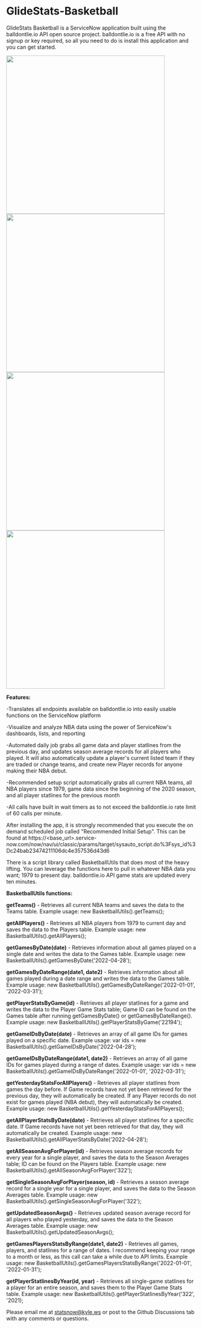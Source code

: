 # GlideStats-Basketball
GlideStats Basketball is a ServiceNow application built using the balldontlie.io API open source project. balldontlie.io is a free API with no signup or key required, so all you need to do is install this application and you can get started.

<img src="https://i.imgur.com/668ZbjN.png" height="420" width="" > 

<img src="https://i.imgur.com/E2UcBLI.png" height="420" width="" >

<img src="https://i.imgur.com/i6QYVQw.png" height="420" width="" > 

<img src="https://i.imgur.com/DvNVzEx.png" height="420" width="" >

<b>Features:</b>

-Translates all endpoints available on balldontlie.io into easily usable functions on the ServiceNow platform

-Visualize and analyze NBA data using the power of ServiceNow's dashboards, lists, and reporting

-Automated daily job grabs all game data and player statlines from the previous day, and updates season average records for all players who played. It will also automatically update a player's current listed team if they are traded or change teams, and create new Player records for anyone making their NBA debut.

-Recommended setup script automatically grabs all current NBA teams, all NBA players since 1979, game data since the beginning of the 2020 season, and all player statlines for the previous month

-All calls have built in wait timers as to not exceed the balldontlie.io rate limit of 60 calls per minute.

After installing the app, it is strongly recommended that you execute the on demand scheduled job called "Recommended Initial Setup". This can be found at https://<base_url>.service-now.com/now/nav/ui/classic/params/target/sysauto_script.do%3Fsys_id%3Dc24bab23474211106dc4e357536d43d6

There is a script library called BasketballUtils that does most of the heavy lifting. You can leverage the functions here to pull in whatever NBA data you want; 1979 to present day. balldontlie.io API game stats are updated every ten minutes.

<b>BasketballUtils functions:</b>

<b>getTeams()</b> - Retrieves all current NBA teams and saves the data to the Teams table. Example usage: 
new BasketballUtils().getTeams();

<b>getAllPlayers()</b> - Retrieves all NBA players from 1979 to current day and saves the data to the Players table. Example usage:
new BasketballUtils().getAllPlayers();

<b>getGamesByDate(date)</b> - Retrieves information about all games played on a single date and writes the data to the Games table. Example usage:
new BasketballUtils().getGamesByDate('2022-04-28');

<b>getGamesByDateRange(date1, date2)</b> - Retrieves information about all games played during a date range and writes the data to the Games table. Example usage:
new BasketballUtils().getGamesByDateRange('2022-01-01', '2022-03-31');

<b>getPlayerStatsByGame(id)</b> - Retrieves all player statlines for a game and writes the data to the Player Game Stats table; Game ID can be found on the Games table after running getGamesByDate() or getGamesByDateRange(). Example usage:
new BasketballUtils().getPlayerStatsByGame('22194');

<b>getGameIDsByDate(date)</b> - Retrieves an array of all game IDs for games played on a specific date. Example usage:
var ids = new BasketballUtils().getGameIDsByDate('2022-04-28');

<b>getGameIDsByDateRange(date1, date2)</b> - Retrieves an array of all game IDs for games played during a range of dates. Example usage:
var ids = new BasketballUtils().getGameIDsByDateRange('2022-01-01', '2022-03-31');

<b>getYesterdayStatsForAllPlayers()</b> - Retrieves all player statlines from games the day before. If Game records have not yet been retrieved for the previous day, they will automatically be created. If any Player records do not exist for games played (NBA debut), they will automatically be created. Example usage:
new BasketballUtils().getYesterdayStatsForAllPlayers();

<b>getAllPlayerStatsByDate(date)</b> - Retrieves all player statlines for a specific date. If Game records have not yet been retrieved for that day, they will automatically be created. Example usage:
new BasketballUtils().getAllPlayerStatsByDate('2022-04-28');

<b>getAllSeasonAvgForPlayer(id)</b> - Retrieves season average records for every year for a single player, and saves the data to the Season Averages table; ID can be found on the Players table. Example usage:
new BasketballUtils().getAllSeasonAvgForPlayer('322');

<b>getSingleSeasonAvgForPlayer(season, id)</b> - Retrieves a season average record for a single year for a single player, and saves the data to the Season Averages table. Example usage:
new BasketballUtils().getSingleSeasonAvgForPlayer('322');

<b>getUpdatedSeasonAvgs()</b> - Retrieves updated season average record for all players who played yesterday, and saves the data to the Season Averages table. Example usage:
new BasketballUtils().getUpdatedSeasonAvgs();

<b>getGamesPlayersStatsByRange(date1, date2)</b> - Retrieves all games, players, and statlines for a range of dates. I recommend keeping your range to a month or less, as this call can take a while due to API limits. Example usage:
new BasketballUtils().getGamesPlayersStatsByRange('2022-01-01', '2022-01-31');

<b>getPlayerStatlinesByYear(id, year)</b> - Retrieves all single-game statlines for a player for an entire season, and saves them to the Player Game Stats table. Example usage:
new BasketballUtils().getPlayerStatlinesByYear('322', '2021);

Please email me at statsnow@kyle.ws or post to the Github Discussions tab with any comments or questions.

<meta name="google-site-verification" content="googlec646c693499d8b01.html">
